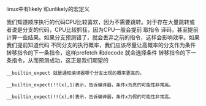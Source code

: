 linux中有likely 和unlikely的宏定义


我们知道顺序执行的代码CPU比较喜欢，因为不需要跳转。对于存在大量跳转或者说是分支的代码，CPU比较抓狂，因为CPU一般会提前 取指令 译码，甚至提前计算一些结果。如果分支预测错了，就会丢弃之前的指令，这样会影响效率。如果我们提前知道代码 不同分支的执行概率，我们应该尽量让高概率的分支作为条件转移指令的下一条指令，这样prefetch 和decode 就会选择条件 转移指令的下一条指令，从而预测成功，这正是我们期望的


	__builtin_expect 就是通知编译器哪个分支出现的概率更高的。

	__builtin_expect(!!(x),1)表示，告诉编译器，条件x为真的可能性非常高。

	__builtin_expect(!!(x),0)表示，告诉编译器，条件x为假的可能性非常高。


